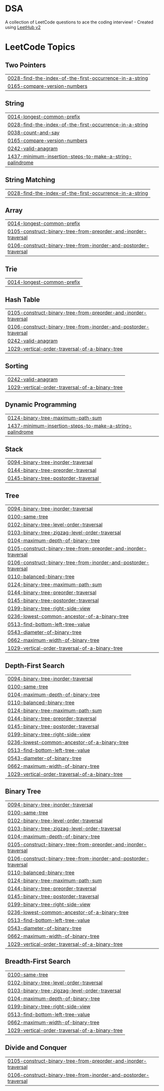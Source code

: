# DSA
A collection of LeetCode questions to ace the coding interview! - Created using [LeetHub v2](https://github.com/arunbhardwaj/LeetHub-2.0)

<!---LeetCode Topics Start-->
# LeetCode Topics
## Two Pointers
|  |
| ------- |
| [0028-find-the-index-of-the-first-occurrence-in-a-string](https://github.com/Tusshar172004/DSA/tree/master/0028-find-the-index-of-the-first-occurrence-in-a-string) |
| [0165-compare-version-numbers](https://github.com/Tusshar172004/DSA/tree/master/0165-compare-version-numbers) |
## String
|  |
| ------- |
| [0014-longest-common-prefix](https://github.com/Tusshar172004/DSA/tree/master/0014-longest-common-prefix) |
| [0028-find-the-index-of-the-first-occurrence-in-a-string](https://github.com/Tusshar172004/DSA/tree/master/0028-find-the-index-of-the-first-occurrence-in-a-string) |
| [0038-count-and-say](https://github.com/Tusshar172004/DSA/tree/master/0038-count-and-say) |
| [0165-compare-version-numbers](https://github.com/Tusshar172004/DSA/tree/master/0165-compare-version-numbers) |
| [0242-valid-anagram](https://github.com/Tusshar172004/DSA/tree/master/0242-valid-anagram) |
| [1437-minimum-insertion-steps-to-make-a-string-palindrome](https://github.com/Tusshar172004/DSA/tree/master/1437-minimum-insertion-steps-to-make-a-string-palindrome) |
## String Matching
|  |
| ------- |
| [0028-find-the-index-of-the-first-occurrence-in-a-string](https://github.com/Tusshar172004/DSA/tree/master/0028-find-the-index-of-the-first-occurrence-in-a-string) |
## Array
|  |
| ------- |
| [0014-longest-common-prefix](https://github.com/Tusshar172004/DSA/tree/master/0014-longest-common-prefix) |
| [0105-construct-binary-tree-from-preorder-and-inorder-traversal](https://github.com/Tusshar172004/DSA/tree/master/0105-construct-binary-tree-from-preorder-and-inorder-traversal) |
| [0106-construct-binary-tree-from-inorder-and-postorder-traversal](https://github.com/Tusshar172004/DSA/tree/master/0106-construct-binary-tree-from-inorder-and-postorder-traversal) |
## Trie
|  |
| ------- |
| [0014-longest-common-prefix](https://github.com/Tusshar172004/DSA/tree/master/0014-longest-common-prefix) |
## Hash Table
|  |
| ------- |
| [0105-construct-binary-tree-from-preorder-and-inorder-traversal](https://github.com/Tusshar172004/DSA/tree/master/0105-construct-binary-tree-from-preorder-and-inorder-traversal) |
| [0106-construct-binary-tree-from-inorder-and-postorder-traversal](https://github.com/Tusshar172004/DSA/tree/master/0106-construct-binary-tree-from-inorder-and-postorder-traversal) |
| [0242-valid-anagram](https://github.com/Tusshar172004/DSA/tree/master/0242-valid-anagram) |
| [1029-vertical-order-traversal-of-a-binary-tree](https://github.com/Tusshar172004/DSA/tree/master/1029-vertical-order-traversal-of-a-binary-tree) |
## Sorting
|  |
| ------- |
| [0242-valid-anagram](https://github.com/Tusshar172004/DSA/tree/master/0242-valid-anagram) |
| [1029-vertical-order-traversal-of-a-binary-tree](https://github.com/Tusshar172004/DSA/tree/master/1029-vertical-order-traversal-of-a-binary-tree) |
## Dynamic Programming
|  |
| ------- |
| [0124-binary-tree-maximum-path-sum](https://github.com/Tusshar172004/DSA/tree/master/0124-binary-tree-maximum-path-sum) |
| [1437-minimum-insertion-steps-to-make-a-string-palindrome](https://github.com/Tusshar172004/DSA/tree/master/1437-minimum-insertion-steps-to-make-a-string-palindrome) |
## Stack
|  |
| ------- |
| [0094-binary-tree-inorder-traversal](https://github.com/Tusshar172004/DSA/tree/master/0094-binary-tree-inorder-traversal) |
| [0144-binary-tree-preorder-traversal](https://github.com/Tusshar172004/DSA/tree/master/0144-binary-tree-preorder-traversal) |
| [0145-binary-tree-postorder-traversal](https://github.com/Tusshar172004/DSA/tree/master/0145-binary-tree-postorder-traversal) |
## Tree
|  |
| ------- |
| [0094-binary-tree-inorder-traversal](https://github.com/Tusshar172004/DSA/tree/master/0094-binary-tree-inorder-traversal) |
| [0100-same-tree](https://github.com/Tusshar172004/DSA/tree/master/0100-same-tree) |
| [0102-binary-tree-level-order-traversal](https://github.com/Tusshar172004/DSA/tree/master/0102-binary-tree-level-order-traversal) |
| [0103-binary-tree-zigzag-level-order-traversal](https://github.com/Tusshar172004/DSA/tree/master/0103-binary-tree-zigzag-level-order-traversal) |
| [0104-maximum-depth-of-binary-tree](https://github.com/Tusshar172004/DSA/tree/master/0104-maximum-depth-of-binary-tree) |
| [0105-construct-binary-tree-from-preorder-and-inorder-traversal](https://github.com/Tusshar172004/DSA/tree/master/0105-construct-binary-tree-from-preorder-and-inorder-traversal) |
| [0106-construct-binary-tree-from-inorder-and-postorder-traversal](https://github.com/Tusshar172004/DSA/tree/master/0106-construct-binary-tree-from-inorder-and-postorder-traversal) |
| [0110-balanced-binary-tree](https://github.com/Tusshar172004/DSA/tree/master/0110-balanced-binary-tree) |
| [0124-binary-tree-maximum-path-sum](https://github.com/Tusshar172004/DSA/tree/master/0124-binary-tree-maximum-path-sum) |
| [0144-binary-tree-preorder-traversal](https://github.com/Tusshar172004/DSA/tree/master/0144-binary-tree-preorder-traversal) |
| [0145-binary-tree-postorder-traversal](https://github.com/Tusshar172004/DSA/tree/master/0145-binary-tree-postorder-traversal) |
| [0199-binary-tree-right-side-view](https://github.com/Tusshar172004/DSA/tree/master/0199-binary-tree-right-side-view) |
| [0236-lowest-common-ancestor-of-a-binary-tree](https://github.com/Tusshar172004/DSA/tree/master/0236-lowest-common-ancestor-of-a-binary-tree) |
| [0513-find-bottom-left-tree-value](https://github.com/Tusshar172004/DSA/tree/master/0513-find-bottom-left-tree-value) |
| [0543-diameter-of-binary-tree](https://github.com/Tusshar172004/DSA/tree/master/0543-diameter-of-binary-tree) |
| [0662-maximum-width-of-binary-tree](https://github.com/Tusshar172004/DSA/tree/master/0662-maximum-width-of-binary-tree) |
| [1029-vertical-order-traversal-of-a-binary-tree](https://github.com/Tusshar172004/DSA/tree/master/1029-vertical-order-traversal-of-a-binary-tree) |
## Depth-First Search
|  |
| ------- |
| [0094-binary-tree-inorder-traversal](https://github.com/Tusshar172004/DSA/tree/master/0094-binary-tree-inorder-traversal) |
| [0100-same-tree](https://github.com/Tusshar172004/DSA/tree/master/0100-same-tree) |
| [0104-maximum-depth-of-binary-tree](https://github.com/Tusshar172004/DSA/tree/master/0104-maximum-depth-of-binary-tree) |
| [0110-balanced-binary-tree](https://github.com/Tusshar172004/DSA/tree/master/0110-balanced-binary-tree) |
| [0124-binary-tree-maximum-path-sum](https://github.com/Tusshar172004/DSA/tree/master/0124-binary-tree-maximum-path-sum) |
| [0144-binary-tree-preorder-traversal](https://github.com/Tusshar172004/DSA/tree/master/0144-binary-tree-preorder-traversal) |
| [0145-binary-tree-postorder-traversal](https://github.com/Tusshar172004/DSA/tree/master/0145-binary-tree-postorder-traversal) |
| [0199-binary-tree-right-side-view](https://github.com/Tusshar172004/DSA/tree/master/0199-binary-tree-right-side-view) |
| [0236-lowest-common-ancestor-of-a-binary-tree](https://github.com/Tusshar172004/DSA/tree/master/0236-lowest-common-ancestor-of-a-binary-tree) |
| [0513-find-bottom-left-tree-value](https://github.com/Tusshar172004/DSA/tree/master/0513-find-bottom-left-tree-value) |
| [0543-diameter-of-binary-tree](https://github.com/Tusshar172004/DSA/tree/master/0543-diameter-of-binary-tree) |
| [0662-maximum-width-of-binary-tree](https://github.com/Tusshar172004/DSA/tree/master/0662-maximum-width-of-binary-tree) |
| [1029-vertical-order-traversal-of-a-binary-tree](https://github.com/Tusshar172004/DSA/tree/master/1029-vertical-order-traversal-of-a-binary-tree) |
## Binary Tree
|  |
| ------- |
| [0094-binary-tree-inorder-traversal](https://github.com/Tusshar172004/DSA/tree/master/0094-binary-tree-inorder-traversal) |
| [0100-same-tree](https://github.com/Tusshar172004/DSA/tree/master/0100-same-tree) |
| [0102-binary-tree-level-order-traversal](https://github.com/Tusshar172004/DSA/tree/master/0102-binary-tree-level-order-traversal) |
| [0103-binary-tree-zigzag-level-order-traversal](https://github.com/Tusshar172004/DSA/tree/master/0103-binary-tree-zigzag-level-order-traversal) |
| [0104-maximum-depth-of-binary-tree](https://github.com/Tusshar172004/DSA/tree/master/0104-maximum-depth-of-binary-tree) |
| [0105-construct-binary-tree-from-preorder-and-inorder-traversal](https://github.com/Tusshar172004/DSA/tree/master/0105-construct-binary-tree-from-preorder-and-inorder-traversal) |
| [0106-construct-binary-tree-from-inorder-and-postorder-traversal](https://github.com/Tusshar172004/DSA/tree/master/0106-construct-binary-tree-from-inorder-and-postorder-traversal) |
| [0110-balanced-binary-tree](https://github.com/Tusshar172004/DSA/tree/master/0110-balanced-binary-tree) |
| [0124-binary-tree-maximum-path-sum](https://github.com/Tusshar172004/DSA/tree/master/0124-binary-tree-maximum-path-sum) |
| [0144-binary-tree-preorder-traversal](https://github.com/Tusshar172004/DSA/tree/master/0144-binary-tree-preorder-traversal) |
| [0145-binary-tree-postorder-traversal](https://github.com/Tusshar172004/DSA/tree/master/0145-binary-tree-postorder-traversal) |
| [0199-binary-tree-right-side-view](https://github.com/Tusshar172004/DSA/tree/master/0199-binary-tree-right-side-view) |
| [0236-lowest-common-ancestor-of-a-binary-tree](https://github.com/Tusshar172004/DSA/tree/master/0236-lowest-common-ancestor-of-a-binary-tree) |
| [0513-find-bottom-left-tree-value](https://github.com/Tusshar172004/DSA/tree/master/0513-find-bottom-left-tree-value) |
| [0543-diameter-of-binary-tree](https://github.com/Tusshar172004/DSA/tree/master/0543-diameter-of-binary-tree) |
| [0662-maximum-width-of-binary-tree](https://github.com/Tusshar172004/DSA/tree/master/0662-maximum-width-of-binary-tree) |
| [1029-vertical-order-traversal-of-a-binary-tree](https://github.com/Tusshar172004/DSA/tree/master/1029-vertical-order-traversal-of-a-binary-tree) |
## Breadth-First Search
|  |
| ------- |
| [0100-same-tree](https://github.com/Tusshar172004/DSA/tree/master/0100-same-tree) |
| [0102-binary-tree-level-order-traversal](https://github.com/Tusshar172004/DSA/tree/master/0102-binary-tree-level-order-traversal) |
| [0103-binary-tree-zigzag-level-order-traversal](https://github.com/Tusshar172004/DSA/tree/master/0103-binary-tree-zigzag-level-order-traversal) |
| [0104-maximum-depth-of-binary-tree](https://github.com/Tusshar172004/DSA/tree/master/0104-maximum-depth-of-binary-tree) |
| [0199-binary-tree-right-side-view](https://github.com/Tusshar172004/DSA/tree/master/0199-binary-tree-right-side-view) |
| [0513-find-bottom-left-tree-value](https://github.com/Tusshar172004/DSA/tree/master/0513-find-bottom-left-tree-value) |
| [0662-maximum-width-of-binary-tree](https://github.com/Tusshar172004/DSA/tree/master/0662-maximum-width-of-binary-tree) |
| [1029-vertical-order-traversal-of-a-binary-tree](https://github.com/Tusshar172004/DSA/tree/master/1029-vertical-order-traversal-of-a-binary-tree) |
## Divide and Conquer
|  |
| ------- |
| [0105-construct-binary-tree-from-preorder-and-inorder-traversal](https://github.com/Tusshar172004/DSA/tree/master/0105-construct-binary-tree-from-preorder-and-inorder-traversal) |
| [0106-construct-binary-tree-from-inorder-and-postorder-traversal](https://github.com/Tusshar172004/DSA/tree/master/0106-construct-binary-tree-from-inorder-and-postorder-traversal) |
<!---LeetCode Topics End-->